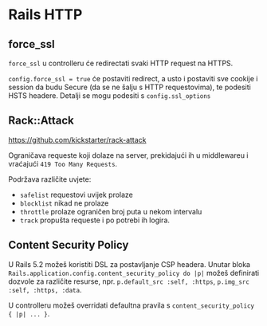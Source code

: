 # Rails HTTP

## force_ssl

`force_ssl` u controlleru će redirectati svaki HTTP request na HTTPS.

`config.force_ssl = true` će postaviti redirect, a usto i postaviti sve cookije i session da budu Secure (da se ne šalju s HTTP requestovima), te podesiti HSTS headere. Detalji se mogu podesiti s `config.ssl_options`

## Rack::Attack

https://github.com/kickstarter/rack-attack

Ograničava requeste koji dolaze na server, prekidajući ih u middlewareu i vraćajući `419 Too Many Requests`.

Podržava različite uvjete:
* `safelist` requestovi uvijek prolaze
* `blocklist` nikad ne prolaze
* `throttle` prolaze ograničen broj puta u nekom intervalu
* `track` propušta requeste i po potrebi ih logira.

## Content Security Policy

U Rails 5.2 možeš koristiti DSL za postavljanje CSP headera. Unutar bloka `Rails.application.config.content_security_policy do |p|` možeš definirati dozvole za različite resurse, npr. `p.default_src :self, :https`, `p.img_src :self, :https, :data`.

U controlleru možeš overridati defaultna pravila s `content_security_policy { |p| ... }`.
